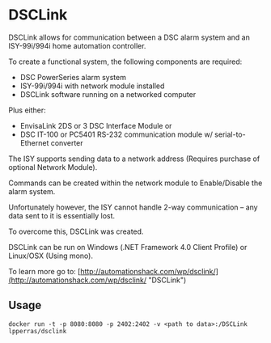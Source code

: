 # DSCLink

DSCLink allows for communication between a DSC alarm system and an ISY-99i/994i home automation controller.

To create a functional system, the following components are required:
* DSC PowerSeries alarm system
* ISY-99i/994i with network module installed
* DSCLink software running on a networked computer

Plus either:
* EnvisaLink 2DS or 3 DSC Interface Module or
* DSC IT-100 or PC5401 RS-232 communication module w/ serial-to-Ethernet converter

The ISY supports sending data to a network address (Requires purchase of optional Network Module).

Commands can be created within the network module to Enable/Disable the alarm system.

Unfortunately however, the ISY cannot handle 2-way communication – any data sent to it is essentially lost.

To overcome this, DSCLink was created.

DSCLink can be run on Windows (.NET Framework 4.0 Client Profile) or Linux/OSX (Using mono).

To learn more go to: [http://automationshack.com/wp/dsclink/](http://automationshack.com/wp/dsclink/ "DSCLink")

## Usage

```
docker run -t -p 8080:8080 -p 2402:2402 -v <path to data>:/DSCLink lpperras/dsclink
```